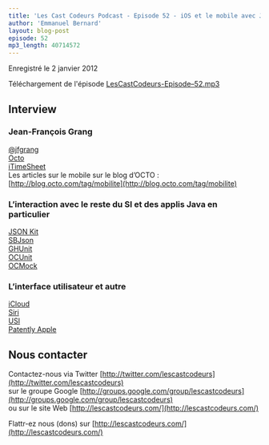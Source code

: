 ```yaml
---
title: 'Les Cast Codeurs Podcast - Episode 52 - iOS et le mobile avec Jean-Fran&ccedil;ois Grang (deuxième partie)'
author: 'Emmanuel Bernard'
layout: blog-post
episode: 52
mp3_length: 40714572
---
```

Enregistré le 2 janvier 2012

Téléchargement de l'épisode [LesCastCodeurs-Episode–52.mp3](http://traffic.libsyn.com/lescastcodeurs/LesCastCodeurs-Episode-52.mp3)

## Interview
### Jean-François Grang
[@jfgrang](http://twitter.com/jfgrang)  
[Octo](http://octo.com)  
[iTimeSheet](http://itunes.com/apps/itimesheet)  
Les articles sur le mobile sur le blog d’OCTO : [http://blog.octo.com/tag/mobilite](http://blog.octo.com/tag/mobilite)

### L’interaction avec le reste du SI et des applis Java en particulier
[JSON Kit](https://github.com/johnezang/JSONKit)  
[SBJson](http://stig.github.com/json-framework/)  
[GHUnit](http://gabriel.github.com/gh-unit/)  
[OCUnit](http://www.sente.ch/software/ocunit/)  
[OCMock](http://ocmock.org/)

### L’interface utilisateur et autre
[iCloud](http://www.apple.com/icloud/)  
[Siri](http://www.apple.com/iphone/features/siri.html)  
[USI](http://www.usievents.com/)  
[Patently Apple](http://www.patentlyapple.com/)

## Nous contacter
Contactez-nous via Twitter [http://twitter.com/lescastcodeurs](http://twitter.com/lescastcodeurs)  
sur le groupe Google [http://groups.google.com/group/lescastcodeurs](http://groups.google.com/group/lescastcodeurs)  
ou sur le site Web [http://lescastcodeurs.com/](http://lescastcodeurs.com/)

Flattr-ez nous (dons) sur [http://lescastcodeurs.com/](http://lescastcodeurs.com/)
